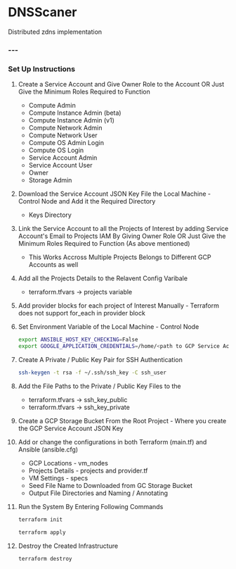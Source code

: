 # DNSScaner
Distributed zdns implementation

### ---

### Set Up Instructions

1. Create a Service Account and Give Owner Role to the Account OR Just Give the Minimum Roles Required to Function
    * Compute Admin
    * Compute Instance Admin (beta)
    * Compute Instance Admin (v1)
    * Compute Network Admin
    * Compute Network User
    * Compute OS Admin Login
    * Compute OS Login
    * Service Account Admin
    * Service Account User
    * Owner
    * Storage Admin

2. Download the Service Account JSON Key File the Local Machine - Control Node and Add it the Required Directory
    * Keys Directory

3. Link the Service Account to all the Projects of Interest by adding Service Account's Email to Projects IAM By Giving Owner Role  OR Just Give the Minimum Roles Required to Function (As above mentioned)
    * This Works Accross Multiple Projects Belongs to Different GCP Accounts as well

4. Add all the Projects Details to the Relavent Config Varibale
    * terraform.tfvars -> projects variable

5. Add provider blocks for each project of Interest Manually - Terraform does not support for_each in provider block

6. Set Environment Variable of the Local Machine - Control Node

    ```bash
    export ANSIBLE_HOST_KEY_CHECKING=False
    export GOOGLE_APPLICATION_CREDENTIALS=/home/<path to GCP Service Account Key JSON file>
    ```

7. Create A Private / Public Key Pair for SSH Authentication

    ```bash
    ssh-keygen -t rsa -f ~/.ssh/ssh_key -C ssh_user
    ```

8. Add the File Paths to the Private / Public Key Files to the
    * terraform.tfvars -> ssh_key_public
    * terraform.tfvars -> ssh_key_private

9. Create a GCP Storage Bucket From the Root Project - Where you create the GCP Service Account JSON Key

10. Add or change the configurations in both Terraform (main.tf) and Ansible (ansible.cfg)
    * GCP Locations - vm_nodes
    * Projects Details - projects and provider.tf
    * VM Settings - specs
    * Seed File Name to Downloaded from GC Storage Bucket
    * Output File Directories and Naming / Annotating

11. Run the System By Entering Following Commands

    ```bash
    terraform init

    terraform apply
    ```

12. Destroy the Created Infrastructure

    ```bash
    terraform destroy
    ```

